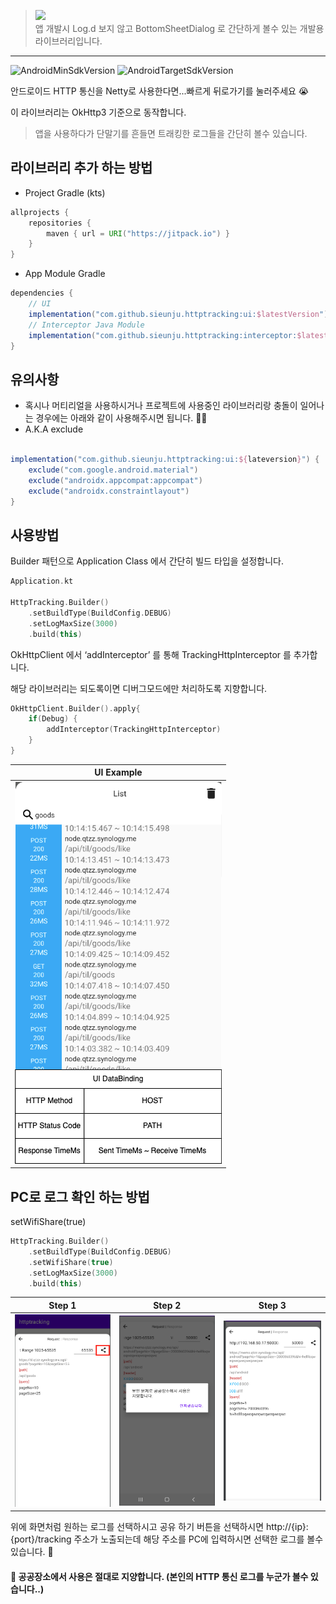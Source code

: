 > [![](https://jitpack.io/v/sieunju/httptracking.svg)](https://jitpack.io/#sieunju/httptracking)   
> 앱 개발시 Log.d 보지 않고 BottomSheetDialog 로 간단하게 볼수 있는 개발용 라이브러리입니다.
---
![AndroidMinSdkVersion](https://img.shields.io/badge/minSdkVersion-23-green.svg) ![AndroidTargetSdkVersion](https://img.shields.io/badge/targetSdkVersion-34-brightgreen.svg)

안드로이드 HTTP 통신을 Netty로 사용한다면...빠르게 뒤로가기를 눌러주세요 😭

이 라이브러리는 OkHttp3 기준으로 동작합니다.

> 앱을 사용하다가 단말기를 흔들면 트래킹한 로그들을 간단히 볼수 있습니다.

## 라이브러리 추가 하는 방법

- Project Gradle (kts)

```groovy
allprojects {
    repositories {
        maven { url = URI("https://jitpack.io") }
    }
}
```

- App Module Gradle

```groovy
dependencies {
    // UI
    implementation("com.github.sieunju.httptracking:ui:$latestVersion")
    // Interceptor Java Module
    implementation("com.github.sieunju.httptracking:interceptor:$latestVersion")
}
```

## 유의사항
- 혹시나 머티리얼을 사용하시거나 프로젝트에 사용중인 라이브러리랑 충돌이 일어나는 경우에는 아래와 같이 사용해주시면 됩니다. 🙇‍♂️
- A.K.A exclude
```groovy

implementation("com.github.sieunju.httptracking:ui:${lateversion}") {
    exclude("com.google.android.material")
    exclude("androidx.appcompat:appcompat")
    exclude("androidx.constraintlayout")
}
```

## 사용방법

Builder 패턴으로 Application Class 에서 간단히 빌드 타입을 설정합니다.

```kotlin
Application.kt

HttpTracking.Builder()
    .setBuildType(BuildConfig.DEBUG)
    .setLogMaxSize(3000)
    .build(this)
```

OkHttpClient 에서 ‘addInterceptor’ 를 통해 TrackingHttpInterceptor 를 추가합니다.

해당 라이브러리는 되도록이면 디버그모드에만 처리하도록 지향합니다.

```kotlin
OkHttpClient.Builder().apply{
    if(Debug) {
        addInterceptor(TrackingHttpInterceptor)
    }
}
```

|UI Example|
|:--:|
|![UI](https://raw.githubusercontent.com/sieunju/httptracking/develop/storage/list_example_1.png)|

## PC로 로그 확인 하는 방법

setWifiShare(true)
```kotlin
HttpTracking.Builder()
    .setBuildType(BuildConfig.DEBUG)
    .setWifiShare(true)
    .setLogMaxSize(3000)
    .build(this)
```
|Step 1|Step 2|Step 3|
|--|--|--|
|![Step1](https://raw.githubusercontent.com/sieunju/httptracking/develop/storage/example_wifi_share_1.png)|![Step2](https://raw.githubusercontent.com/sieunju/httptracking/develop/storage/example_wifi_share_2.png)|![Step3](https://raw.githubusercontent.com/sieunju/httptracking/develop/storage/example_wifi_share_3.png)|

위에 화면처럼 원하는 로그를 선택하시고 공유 하기 버튼을 선택하시면 http://{ip}:{port}/tracking 주소가 노출되는데 해당 주소를 PC에 입력하시면 선택한 로그를 볼수 있습니다. 🤩

#### 🙏 공공장소에서 사용은 절대로 지양합니다. (본인의 HTTP 통신 로그를 누군가 볼수 있습니다..)


